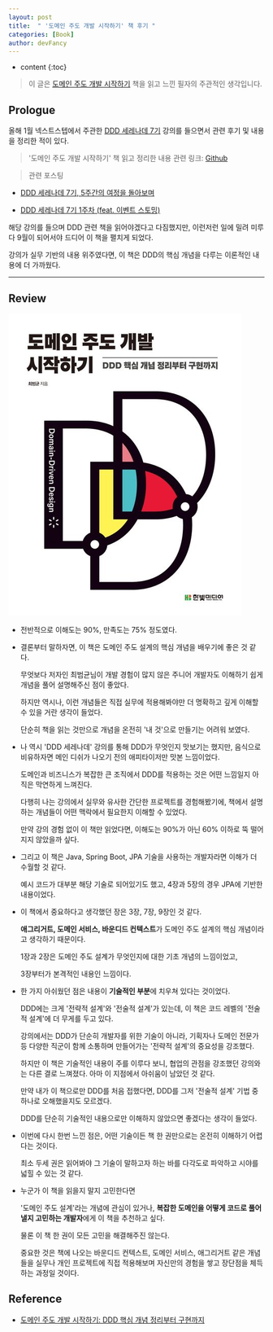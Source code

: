 ```yaml
---
layout: post
title:  " '도메인 주도 개발 시작하기' 책 후기 "
categories: [Book]
author: devFancy
---
```

* content
{:toc}

> 이 글은 [도메인 주도 개발 시작하기](https://product.kyobobook.co.kr/detail/S000001810495) 책을 읽고 느낀 필자의 주관적인 생각입니다.

## Prologue 

올해 1월 넥스트스텝에서 주관한 [DDD 세레나데 7기](https://edu.nextstep.camp/c/GwN2MSqv) 강의를 들으면서 관련 후기 및 내용을 정리한 적이 있다.

> '도메인 주도 개발 시작하기' 책 읽고 정리한 내용 관련 링크: [Github](https://github.com/devFancy/kotlin-java-playground/tree/main/book/Starting-with-Domain-Driven-Design)

> 관련 포스팅

* [DDD 세레나데 7기, 5주간의 여정을 돌아보며](https://devfancy.github.io/DDD-Serenade-7th-Review/)

* [DDD 세레나데 7기 1주차 (feat. 이벤트 스토밍)](https://devfancy.github.io/DDD-Week1-Review-And-EventStorming/)

해당 강의를 들으며 DDD 관련 책을 읽어야겠다고 다짐했지만, 이런저런 일에 밀려 미루다 9월이 되어서야 드디어 이 책을 펼치게 되었다.

강의가 실무 기반의 내용 위주였다면, 이 책은 DDD의 핵심 개념을 다루는 이론적인 내용에 더 가까웠다.


---

## Review

![](/assets/img/book/Starting-with-Domain-Driven-Design-image.png)

* 전반적으로 이해도는 90%, 만족도는 75% 정도였다.

* 결론부터 말하자면, 이 책은 도메인 주도 설계의 핵심 개념을 배우기에 좋은 것 같다.

  무엇보다 저자인 최범균님이 개발 경험이 많지 않은 주니어 개발자도 이해하기 쉽게 개념을 풀어 설명해주신 점이 좋았다.

  하지만 역시나, 이런 개념들은 직접 실무에 적용해봐야만 더 명확하고 깊게 이해할 수 있을 거란 생각이 들었다.

  단순히 책을 읽는 것만으로 개념을 온전히 '내 것'으로 만들기는 어려워 보였다.


* 나 역시 'DDD 세레나데' 강의를 통해 DDD가 무엇인지 맛보기는 했지만, 음식으로 비유하자면 메인 디쉬가 나오기 전의 애피타이저만 맛본 느낌이었다.

  도메인과 비즈니스가 복잡한 큰 조직에서 DDD를 적용하는 것은 어떤 느낌일지 아직은 막연하게 느껴진다.

  다행히 나는 강의에서 실무와 유사한 간단한 프로젝트를 경험해봤기에, 책에서 설명하는 개념들이 어떤 맥락에서 필요한지 이해할 수 있었다.

  만약 강의 경험 없이 이 책만 읽었다면, 이해도는 90%가 아닌 60% 이하로 뚝 떨어지지 않았을까 싶다.

* 그리고 이 책은 Java, Spring Boot, JPA 기술을 사용하는 개발자라면 이해가 더 수월할 것 같다.

  예시 코드가 대부분 해당 기술로 되어있기도 했고, 4장과 5장의 경우 JPA에 기반한 내용이었다.


* 이 책에서 중요하다고 생각했던 장은 3장, 7장, 9장인 것 같다.

  **애그리거트, 도메인 서비스, 바운디드 컨텍스트**가 도메인 주도 설계의 핵심 개념이라고 생각하기 때문이다.

  1장과 2장은 도메인 주도 설계가 무엇인지에 대한 기초 개념의 느낌이었고, 

  3장부터가 본격적인 내용인 느낌이다.


* 한 가지 아쉬웠던 점은 내용이 **기술적인 부분**에 치우쳐 있다는 것이었다.

  DDD에는 크게 '전략적 설계'와 '전술적 설계'가 있는데, 이 책은 코드 레벨의 '전술적 설계'에 더 무게를 두고 있다.

  강의에서는 DDD가 단순히 개발자를 위한 기술이 아니라, 기획자나 도메인 전문가 등 다양한 직군이 함께 소통하며 만들어가는 '전략적 설계'의 중요성을 강조했다.

  하지만 이 책은 기술적인 내용이 주를 이루다 보니, 협업의 관점을 강조했던 강의와는 다른 결로 느껴졌다. 아마 이 지점에서 아쉬움이 남았던 것 같다.

  만약 내가 이 책으로만 DDD를 처음 접했다면, DDD를 그저 '전술적 설계' 기법 중 하나로 오해했을지도 모르겠다.

  DDD를 단순히 기술적인 내용으로만 이해하지 않았으면 좋겠다는 생각이 들었다.


* 이번에 다시 한번 느낀 점은, 어떤 기술이든 책 한 권만으로는 온전히 이해하기 어렵다는 것이다.

  최소 두세 권은 읽어봐야 그 기술이 말하고자 하는 바를 다각도로 파악하고 시야를 넓힐 수 있는 것 같다.


* 누군가 이 책을 읽을지 말지 고민한다면

  '도메인 주도 설계'라는 개념에 관심이 있거나, **복잡한 도메인을 어떻게 코드로 풀어낼지 고민하는 개발자**에게 이 책을 추천하고 싶다.

  물론 이 책 한 권이 모든 고민을 해결해주진 않는다.

  중요한 것은 책에 나오는 바운디드 컨텍스트, 도메인 서비스, 애그리거트 같은 개념들을 실무나 개인 프로젝트에 직접 적용해보며 자신만의 경험을 쌓고 장단점을 체득하는 과정일 것이다.


## Reference

* [도메인 주도 개발 시작하기: DDD 핵심 개념 정리부터 구현까지](https://product.kyobobook.co.kr/detail/S000001810495)
